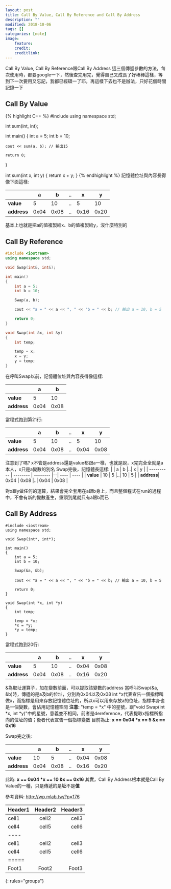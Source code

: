 ```yaml
---
layout: post
title: Call By Value, Call By Reference and Call By Address
description: ""
modified: 2018-10-06
tags: []
categories: [note]
image:
    feature:
    credit:
    creditlink:
---
```

Call By Value, Call By Reference跟Call By Address 這三個傳遞參數的方法，每次使用時，都要google一下，然後查完用完，覺得自己又成長了好棒棒這樣，等到下一次要用又忘記，我都已經碩一了耶，再這樣下去也不是辦法，只好花個時間記錄一下
## Call By Value
{% highlight C++ %}
#include <iostream>
using namespace std;

int sum(int, int);

int main()
{
    int a = 5;
    int b = 10;

    cout << sum(a, b); // 輸出15

    return 0;
}

int sum(int x, int y)
{
    return x + y;
}
{% endhighlight %}
記憶體位址與內容長得像下面這樣:

|            |     a    |     b    |..|  x   | y    |
| ---------- | -------- | -------- |--| ---- | ---- |
| **value**  | 5        | 10       |..| 5    | 10   |
| **address**| 0x04     | 0x08     |..| 0x16 | 0x20 |

基本上也就是把a的值複製給x、b的值複製給y，沒什麼特別的

## Call By Reference
```C++
#include <iostream>
using namespace std;

void Swap(int&, int&);

int main()
{
    int a = 5;
    int b = 10;

    Swap(a, b);

    cout << "a = " << a << ", " << "b = " << b; // 輸出 a = 10, b = 5

    return 0;
}

void Swap(int &x, int &y)
{
    int temp;

    temp = x;
    x = y;
    y = temp;
}
```
在呼叫Swap以前，記憶體位址與內容長得像這樣:

|            |     a    |     b    |
| ---------- | -------- | -------- |
| **value**  | 5        | 10       |
| **address**| 0x04     | 0x08     |

當程式跑到第21行:

|            |     a    |     b    |..|  x   | y    |
| ---------- | -------- | -------- |--| ---- | ---- |
| **value**  | 5        | 10       |..| 5    | 10   |
| **address**| 0x04     | 0x08     |..| 0x04 | 0x08 |

注意到了嗎? x不管是address還是value都跟a一樣，也就是說，x完完全全就是a本人，x只是a變數的別名
Swap完後，記憶體長這樣:
|            |     a    |     b    |..|  x   | y    |
| ---------- | -------- | -------- |--| ---- | ---- |
| **value**  | 10       | 5        |..| 10   | 5    |
| **address**| 0x04     | 0x08     |..| 0x04 | 0x08 |

對x跟y做任何的運算，結果會完全套用在a跟b身上，而且整個程式在run的過程中，不會有新的變數產生，重頭到尾就只有a跟b而已

## Call By Address
```C++=
#include <iostream>
using namespace std;

void Swap(int*, int*);

int main()
{
    int a = 5;
    int b = 10;

    Swap(&a, &b);

    cout << "a = " << a << ", " << "b = " << b; // 輸出 a = 10, b = 5

    return 0;
}

void Swap(int *x, int *y)
{
    int temp;

    temp = *x;
    *x = *y;
    *y = temp;
}
```
當程式跑到20行:

|            |     a    |     b    |..| x    | y    |
| ---------- | -------- | -------- |--| ---- | ---- |
| **value**  | 5        | 10       |..| 0x04 | 0x08 |
| **address**| 0x04     | 0x08     |..| 0x16 | 0x20 |

&為取址運算子，加在變數前面，可以提取該變數的address
當呼叫Swap(&a, &b)時，傳遞的是a及b的位址，分別為0x04以及0x08
int \*x代表宣告一個指標叫做x，而指標是用來存放記憶體位址的，所以x可以用來存放a的位址，指標本身也是一個變數，會佔用記憶體空間
**注意:** "temp = \*x" 中的星號，跟"void Swap(int \*x, int \*y)"中的星號，意義並不相同，前者是dereference，代表提取x指標所指向的位址的值；後者代表宣告一個指標變數
目前為止:
**x  == 0x04
\*x == 5
&x == 0x16**

Swap完之後:

|            |     a    |     b    |..| x    | y    |
| ---------- | -------- | -------- |--| ---- | ---- |
| **value**  | 10       | 5        |..| 0x04 | 0x08 |
| **address**| 0x04     | 0x08     |..| 0x16 | 0x20 |

此時:
**x == 0x04
\*x == 10
&x == 0x16**
其實，Call By Address根本就是Call By Value的一種，只是傳遞的是**址**不是**值**

參考資料: http://wp.mlab.tw/?p=176

| Header1 | Header2 | Header3 |
|:--------|:-------:|--------:|
| cell1   | cell2   | cell3   |
| cell4   | cell5   | cell6   |
|----
| cell1   | cell2   | cell3   |
| cell4   | cell5   | cell6   |
|=====
| Foot1   | Foot2   | Foot3
{: rules="groups"}
